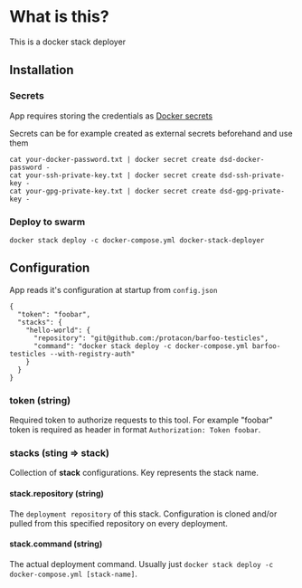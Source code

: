 # What is this?

This is a docker stack deployer

## Installation

### Secrets

App requires storing the credentials as [Docker secrets](https://docs.docker.com/v17.12/engine/swarm/secrets)

Secrets can be for example created as external secrets beforehand and use them

```
cat your-docker-password.txt | docker secret create dsd-docker-password -
cat your-ssh-private-key.txt | docker secret create dsd-ssh-private-key -
cat your-gpg-private-key.txt | docker secret create dsd-gpg-private-key -
```

### Deploy to swarm

```
docker stack deploy -c docker-compose.yml docker-stack-deployer
```

## Configuration

App reads it's configuration at startup from `config.json`

```
{
  "token": "foobar",
  "stacks": {
    "hello-world": {
      "repository": "git@github.com:/protacon/barfoo-testicles",
      "command": "docker stack deploy -c docker-compose.yml barfoo-testicles --with-registry-auth"
    }
  }
}
```

### token (string)

Required token to authorize requests to this tool. For example "foobar" token is required as header in format `Authorization: Token foobar`.

### stacks (sting => stack)

Collection of **stack** configurations. Key represents the stack name.

#### stack.repository (string)

The `deployment repository` of this stack. Configuration is cloned and/or pulled from this specified repository on every deployment.

#### stack.command (string)

The actual deployment command. Usually just `docker stack deploy -c docker-compose.yml [stack-name]`.
